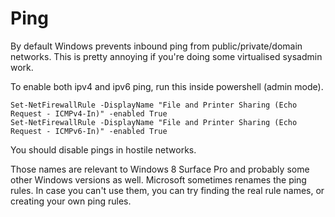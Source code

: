 Ping
====

By default Windows prevents inbound ping from public/private/domain networks. This is pretty annoying if you're doing some virtualised sysadmin work.

To enable both ipv4 and ipv6 ping, run this inside powershell (admin mode).

```
Set-NetFirewallRule -DisplayName "File and Printer Sharing (Echo Request - ICMPv4-In)" -enabled True
Set-NetFirewallRule -DisplayName "File and Printer Sharing (Echo Request - ICMPv6-In)" -enabled True
```

You should disable pings in hostile networks.

Those names are relevant to Windows 8 Surface Pro and probably some other Windows versions as well. Microsoft sometimes renames the ping rules. In case you can't use them, you can try finding the real rule names, or creating your own ping rules.